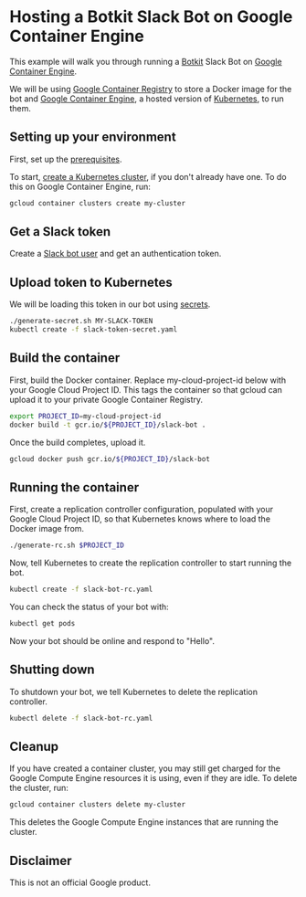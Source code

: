 # Hosting a Botkit Slack Bot on Google Container Engine

This example will walk you through running a
[Botkit](https://github.com/howdyai/botkit) Slack Bot on
[Google Container Engine](https://cloud.google.com/container-engine/).

We will be using [Google Container
Registry](https://cloud.google.com/container-registry/) to store a Docker image
for the bot and [Google Container
Engine](https://cloud.google.com/container-engine/), a hosted version of
[Kubernetes](http://kubernetes.io), to run them.


## Setting up your environment

First, set up the
[prerequisites](https://cloud.google.com/container-engine/docs/before-you-begin).

To start,
[create a Kubernetes cluster](https://cloud.google.com/container-engine/docs/clusters/operations#creating_a_container_cluster),
if you don't already have one. To do this on Google Container Engine, run:

```bash
gcloud container clusters create my-cluster
```


## Get a Slack token

Create a [Slack bot user](https://api.slack.com/bot-users) and get an
authentication token.


## Upload token to Kubernetes

We will be loading this token in our bot using
[secrets](http://kubernetes.io/v1.1/docs/user-guide/secrets.html).

```bash
./generate-secret.sh MY-SLACK-TOKEN
kubectl create -f slack-token-secret.yaml
```


## Build the container

First, build the Docker container. Replace my-cloud-project-id below with your
Google Cloud Project ID. This tags the container so that gcloud can upload it to
your private Google Container Registry.

```bash
export PROJECT_ID=my-cloud-project-id
docker build -t gcr.io/${PROJECT_ID}/slack-bot .
```

Once the build completes, upload it.

```bash
gcloud docker push gcr.io/${PROJECT_ID}/slack-bot
```


## Running the container

First, create a replication controller configuration, populated with your Google
Cloud Project ID, so that Kubernetes knows where to load the Docker image from.

```bash
./generate-rc.sh $PROJECT_ID
```

Now, tell Kubernetes to create the replication controller to start running the
bot.

```bash
kubectl create -f slack-bot-rc.yaml
```

You can check the status of your bot with:

```bash
kubectl get pods
```

Now your bot should be online and respond to "Hello".


## Shutting down

To shutdown your bot, we tell Kubernetes to delete the replication controller.

```bash
kubectl delete -f slack-bot-rc.yaml
```


## Cleanup

If you have created a container cluster, you may still get charged for the
Google Compute Engine resources it is using, even if they are idle. To delete
the cluster, run:

```bash
gcloud container clusters delete my-cluster
```

This deletes the Google Compute Engine instances that are running the cluster.


## Disclaimer

This is not an official Google product.
